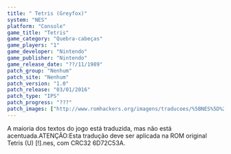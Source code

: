 ```yaml
---
title: " Tetris (Greyfox)"
system: "NES"
platform: "Console"
game_title: "Tetris"
game_category: "Quebra-cabeças"
game_players: "1"
game_developer: "Nintendo"
game_publisher: "Nintendo"
game_release_date: "??/11/1989"
patch_group: "Nenhum"
patch_site: "Nenhum"
patch_version: "1.0"
patch_release: "03/01/2016"
patch_type: "IPS"
patch_progress: "???"
patch_images: ["http://www.romhackers.org/imagens/traducoes/%5BNES%5D%20Tetris%20-%20Greyfox%20-%201.png","http://www.romhackers.org/imagens/traducoes/%5BNES%5D%20Tetris%20-%20Greyfox%20-%202.png","http://www.romhackers.org/imagens/traducoes/%5BNES%5D%20Tetris%20-%20Greyfox%20-%203.png"]
---
```

A maioria dos textos do jogo está traduzida, mas não está acentuada.ATENÇÃO:Esta tradução deve ser aplicada na ROM original Tetris (U) [!].nes, com CRC32 6D72C53A.